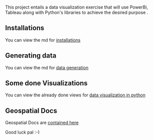 This project entails a data visualization exercise that will use PowerBi, Tableau along with Python's libraries to achieve the desired purpose .

## Installations 
You can view the md for [installations](Docs/installations.md)

## Generating data  
You can view the md for [data generation ](Docs/gen_data.md)

## Some done Visualizations 
You can view the already done views for  [data visualization in python  ](src/python_lib_visuals/results.md)



## Geospatial Docs
Geospatial Docs are   [contained here   ](Docs/geo_spatial_doc/descriptions.md)


Good luck pal :-)


